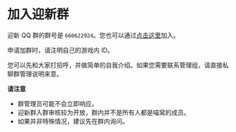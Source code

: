 # 加入迎新群

迎新 QQ 群的群号是 `660622924`。您也可以通过[点击这里](https://jq.qq.com/?_wv=1027&k=5ucJV8w)加入。

申请加群时，请注明自己的游戏内 ID。

您可以先和大家打招呼，并做简单的自我介绍。如果您需要联系管理组，请直接私聊群管理说明来意。

**请注意**

- 群管理员可能不会立即响应。
- 迎新群入群审核较为开放，群内并不是所有人都是喵窝的成员。
- 如果并非特殊情况，建议先在群内询问。
